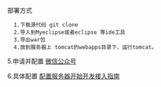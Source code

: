 部署方式
      
      1.下载源代码 git clone 
      2.导入到Myeclipse或者eclipse 等ide工具
      3.导出war包
      4.放到服务器上 tomcat的webapps目录下，运行tomcat。
5.申请并配置  [微信公众号](https://mp.weixin.qq.com/)

6.具体配置
  [配置服务器开始开发接入指南](https://mp.weixin.qq.com/wiki) 
